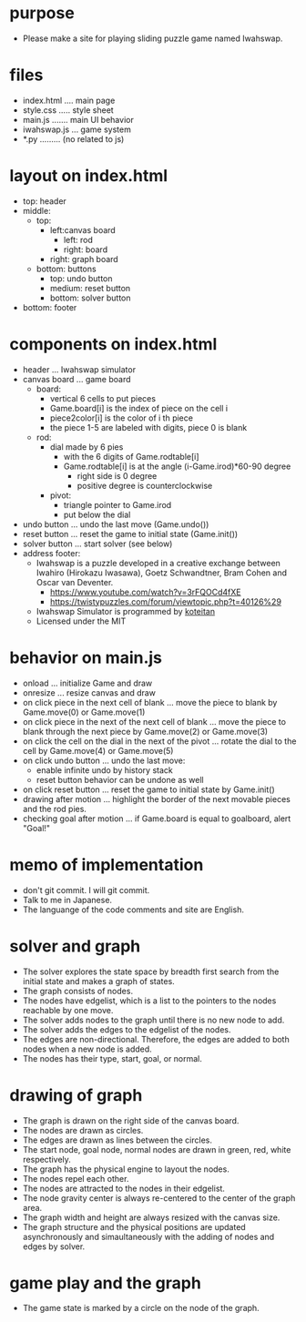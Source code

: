 # purpose
- Please make a site for playing sliding puzzle game named Iwahswap.

# files
- index.html .... main page
- style.css ..... style sheet
- main.js ....... main UI behavior
- iwahswap.js ... game system
- \*.py ......... (no related to js)

# layout on index.html
- top: header
- middle:
  - top: 
    - left:canvas board
      - left: rod
      - right: board
    - right: graph board
  - bottom: buttons
    - top: undo button
    - medium: reset button
    - bottom: solver button
- bottom: footer

# components on index.html
- header ... Iwahswap simulator
- canvas board ... game board
  - board:
    - vertical 6 cells to put pieces
    - Game.board[i] is the index of piece on the cell i
    - piece2color[i] is the color of i th piece
    - the piece 1-5 are labeled with digits, piece 0 is blank
  - rod:
    - dial made by 6 pies
      - with the 6 digits of Game.rodtable[i]
      - Game.rodtable[i] is at the angle (i-Game.irod)*60-90 degree
        - right side is 0 degree
        - positive degree is counterclockwise
    - pivot:
      - triangle pointer to Game.irod
      - put below the dial
- undo button ... undo the last move (Game.undo())
- reset button ... reset the game to initial state (Game.init())
- solver button ... start solver (see below)
- address footer:
  - Iwahswap is a puzzle developed in a creative exchange between Iwahiro (Hirokazu Iwasawa), Goetz Schwandtner, Bram Cohen and Oscar van Deventer.
    - https://www.youtube.com/watch?v=3rFQOCd4fXE
    - https://twistypuzzles.com/forum/viewtopic.php?t=40126%29
  - Iwahswap Simulator is programmed by <a href="https://twitter.com/koteitan">koteitan</a>
  - Licensed under the MIT

# behavior on main.js
- onload ... initialize Game and draw
- onresize ... resize canvas and draw
- on click piece in the next cell of blank ... move the piece to blank by Game.move(0) or Game.move(1)
- on click piece in the next of the next cell of blank ... move the piece to blank through the next piece by Game.move(2) or Game.move(3)
- on click the cell on the dial in the next of the pivot ... rotate the dial to the cell by Game.move(4) or Game.move(5)
- on click undo button ... undo the last move:
  - enable infinite undo by history stack
  - reset button behavior can be undone as well
- on click reset button ... reset the game to initial state by Game.init()
- drawing after motion ... highlight the border of the next movable pieces and the rod pies.
- checking goal after motion ... if Game.board is equal to goalboard, alert "Goal!"

# memo of implementation
- don't git commit. I will git commit.
- Talk to me in Japanese.
- The languange of the code comments and site are English.

# solver and graph
- The solver explores the state space by breadth first search from the initial state and makes a graph of states.
- The graph consists of nodes.
- The nodes have edgelist, which is a list to the pointers to the nodes reachable by one move.
- The solver adds nodes to the graph until there is no new node to add.
- The solver adds the edges to the edgelist of the nodes.
- The edges are non-directional. Therefore, the edges are added to both nodes when a new node is added.
- The nodes has their type, start, goal, or normal.

# drawing of graph
- The graph is drawn on the right side of the canvas board.
- The nodes are drawn as circles.
- The edges are drawn as lines between the circles.
- The start node, goal node, normal nodes are drawn in green, red, white respectively.
- The graph has the physical engine to layout the nodes.
- The nodes repel each other.
- The nodes are attracted to the nodes in their edgelist.
- The node gravity center is always re-centered to the center of the graph area.
- The graph width and height are always resized with the canvas size.
- The graph structure and the physical positions are updated asynchronously and simaultaneously with the adding of nodes and edges by solver.

# game play and the graph
- The game state is marked by a circle on the node of the graph.

















